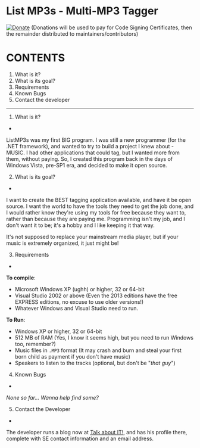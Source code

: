List MP3s - Multi-MP3 Tagger
===
[![Donate](https://img.shields.io/badge/Donate-PayPal-green.svg)](https://www.paypal.com/cgi-bin/webscr?cmd=_s-xclick&hosted_button_id=57K2QSYB4QYRE) (Donations will be used to pay for Code Signing Certificates, then the remainder distributed to maintainers/contributors)

# CONTENTS
1. What is it?
2. What is its goal?
3. Requirements
4. Known Bugs
5. Contact the developer

---

1. What is it?
-
ListMP3s was my first BIG program. I was still a new programmer (for the .NET framework), and wanted to try to build a project I knew about - MUSIC. I had other applications that could tag, but I wanted more from them, without paying. So, I created this program back in the days of Windows Vista, pre-SP1 era, and decided to make it open source.

2. What is its goal?
-
I want to create the BEST tagging application available, and have it be open source. I want the world to have the tools they need to get the job done, and I would rather know they're using my tools for free because they want to, rather than because they are paying me. Programming isn't my job, and I don't want it to be; it's a hobby and I like keeping it that way.

It's not supposed to replace your mainstream media player, but if your music is extremely organized, it just might be!

3. Requirements
-

**To compile**:

* Microsoft Windows XP (ughh) or higher, 32 or 64-bit
* Visual Studio 2002 or above (Even the 2013 editions have the free EXPRESS editions, no excuse to use older versions!)
* Whatever Windows and Visual Studio need to run.

**To Run**:
* Windows XP or higher, 32 or 64-bit
* 512 MB of RAM (Yes, I know it seems high, but you need to run Windows too, remember?)
* Music files in `.MP3` format (It may crash and burn and steal your first born child as payment if you don't have music)
* Speakers to listen to the tracks (optional, but don't be "*that guy*")

4. Known Bugs
-
*None so far... Wanna help find some?*

5. Contact the Developer
-
The developer runs a blog now at [Talk about IT!](https://www.talk-about-it.ca), and has his profile there, complete with SE contact information and an email address.

